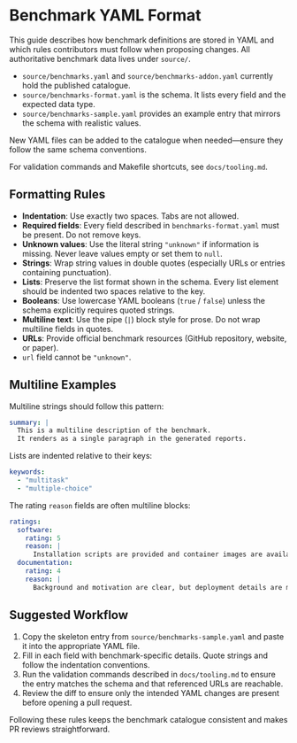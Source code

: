 # Benchmark YAML Format

This guide describes how benchmark definitions are stored in YAML and which rules contributors must follow when proposing changes. All authoritative benchmark data lives under `source/`.

- `source/benchmarks.yaml` and `source/benchmarks-addon.yaml` currently hold the published catalogue.
- `source/benchmarks-format.yaml` is the schema. It lists every field and the expected data type.
- `source/benchmarks-sample.yaml` provides an example entry that mirrors the schema with realistic values.

New YAML files can be added to the catalogue when needed—ensure they follow the same schema conventions.

For validation commands and Makefile shortcuts, see `docs/tooling.md`.

## Formatting Rules

- **Indentation**: Use exactly two spaces. Tabs are not allowed.
- **Required fields**: Every field described in `benchmarks-format.yaml` must be present. Do not remove keys.
- **Unknown values**: Use the literal string `"unknown"` if information is missing. Never leave values empty or set them to `null`.
- **Strings**: Wrap string values in double quotes (especially URLs or entries containing punctuation).
- **Lists**: Preserve the list format shown in the schema. Every list element should be indented two spaces relative to the key.
- **Booleans**: Use lowercase YAML booleans (`true` / `false`) unless the schema explicitly requires quoted strings.
- **Multiline text**: Use the pipe (`|`) block style for prose. Do not wrap multiline fields in quotes.
- **URLs**: Provide official benchmark resources (GitHub repository, website, or paper).
- `url` field cannot be `"unknown"`.

## Multiline Examples

Multiline strings should follow this pattern:

```yaml
summary: |
  This is a multiline description of the benchmark.
  It renders as a single paragraph in the generated reports.
```

Lists are indented relative to their keys:

```yaml
keywords:
  - "multitask"
  - "multiple-choice"
```

The rating `reason` fields are often multiline blocks:

```yaml
ratings:
  software:
    rating: 5
    reason: |
      Installation scripts are provided and container images are available.
  documentation:
    rating: 4
    reason: |
      Background and motivation are clear, but deployment details are missing.
```

## Suggested Workflow

1. Copy the skeleton entry from `source/benchmarks-sample.yaml` and paste it into the appropriate YAML file.
2. Fill in each field with benchmark-specific details. Quote strings and follow the indentation conventions.
3. Run the validation commands described in `docs/tooling.md` to ensure the entry matches the schema and that referenced URLs are reachable.
4. Review the diff to ensure only the intended YAML changes are present before opening a pull request.

Following these rules keeps the benchmark catalogue consistent and makes PR reviews straightforward.
